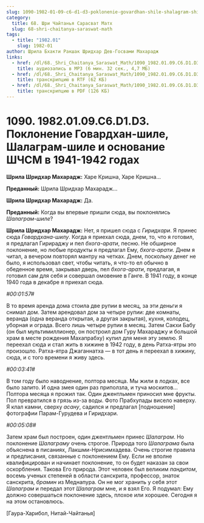 ```yaml
---
slug: 1090-1982-01-09-c6-d1-d3-poklonenie-govardhan-shile-shalagram-shile-i-osnovanie-shchsm-v-1941-1942-godah
category:
  title: 68. Шри Чайтанья Сарасват Матх
  slug: 68-shri-chaitanya-saraswat-math
tags:
  - title: "1982.01"
    slug: 1982-01
author: Шрила Бхакти Ракшак Шридхар Дев-Госвами Махарадж
links:
  - href: /dl/68._Shri_Chaitanya_Saraswat_Math/1090_1982.01.09.C6.D1.D3_SridharMj_Poklonenie_Govardhan-shile_Shalagram-shile_i_osnovanie_SCSM_v_1941-1942_godah.mp3
    title: аудиозапись в MP3 (6 мин. 32 сек., 4,7 МБ)
  - href: /dl/68._Shri_Chaitanya_Saraswat_Math/1090_1982.01.09.C6.D1.D3_SridharMj_Poklonenie_Govardhan-shile_Shalagram-shile_i_osnovanie_SCSM_v_1941-1942_godah.rtf
    title: транскрипцию в RTF (62 КБ)
  - href: /dl/68._Shri_Chaitanya_Saraswat_Math/1090_1982.01.09.C6.D1.D3_SridharMj_Poklonenie_Govardhan-shile_Shalagram-shile_i_osnovanie_SCSM_v_1941-1942_godah.pdf
    title: транскрипцию в PDF (126 КБ)
---
```


# 1090. 1982.01.09.C6.D1.D3. Поклонение Говардхан-шиле, Шалаграм-шиле и основание ШЧСМ в 1941-1942 годах

**Шрила Шридхар Махарадж:** Харе Кришна, Харе Кришна…

**Преданный:** Шрила Шридхар Махарадж…

**Шрила Шридхар Махарадж:** Да.

**Преданный:** Когда вы впервые пришли сюда, вы поклонялись *Шалаграм-шиле*?

**Шрила Шридхар Махарадж:** Нет, я пришел сюда с *Гиридхари*. Я принес сюда *Говардхана-шилу*. Когда я приехал сюда, днем, то, что я готовил, я предлагал Гирираджу и пел *бхога-арати*, песню. Не обширное поклонение, но любые продукты я предлагал Ему, *бхога-арати*. Днем я читал, а вечером повторял мантру на четках. Днем, поскольку денег не было, я использовал свет, чтобы читать, я что-то ел обычно в обеденное время, закрывал дверь, пел *бхога-арати*, предлагая, я готовил сам для себя и совершал омовение в Ганге. В 1941 году, в конце 1940 года в декабре я приехал сюда.

*#00:01:57#*

В то время аренда дома стоила две рупии в месяц, за эти деньги я снимал дом. Затем арендовал дом за четыре рупии: две комнаты, веранда (одна веранда открытая, а другая закрытая), кухня, колодец, уборная и ограда. Всего лишь четыре рупии в месяц. Затем Сакхи Бабу (он был мультимиллионер, он построил дом Гуру Махараджу и большой храм в месте рождения Махапрабху) купил для меня эту землю. Я переехал сюда и стал жить в хижине в 1942 году, в день Ратха-ятры это произошло. Ратха-ятра Джаганнатха — в тот день я переехал в хижину, сюда, и с того времени я живу здесь.

*#00:03:41#*

В том году было наводнение, полтора месяца. Мы жили в лодках, все было залито. И одна змея один раз приползла, и туча москитов… Полтора месяца я прожил так. Один джентльмен приносил мне фрукты. Пол превратился в грязь из-за воды. Фото Прабхупады висело наверху. Я клал камни, сверху *асану*, садился и предлагал [подношение] фотографии Парам-Гурудева и Гиридхари.

*#00:05:08#*

Затем храм был построен, один джентльмен принес *Шалаграм*. Но поклонение *Шалаграму* очень строгое. Природа того *Шалаграма* была объяснена в писаниях, Лакшми-Нрисимхадева. Очень строгие правила и предписания, связанные с поклонением Ему. Если не вполне квалифицирован и начинает поклонение, то он будет наказан за свои оскорбления. Такова Его природа. Этот человек был великим *пандитом*, восемь ученых степеней в области санскрита, профессор, знаток санскрита, *брамин* из Меднапура. Он не мог хранить у себя этот *Шалаграм* и передал этот *Шалаграм* мне, и я взял Его. Я подумал: Ему должно совершаться поклонение здесь, плохое или хорошее. Сегодня я на этом остановлюсь.

[Гаура-Харибол, Нитай-Чайтанья]


